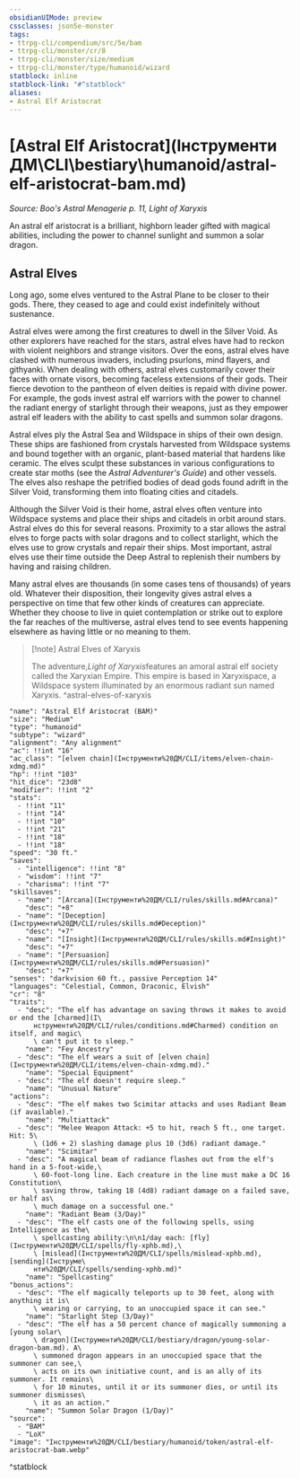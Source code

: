 ```yaml
---
obsidianUIMode: preview
cssclasses: json5e-monster
tags:
- ttrpg-cli/compendium/src/5e/bam
- ttrpg-cli/monster/cr/8
- ttrpg-cli/monster/size/medium
- ttrpg-cli/monster/type/humanoid/wizard
statblock: inline
statblock-link: "#^statblock"
aliases:
- Astral Elf Aristocrat
---
```

# [Astral Elf Aristocrat](Інструменти ДМ\CLI\bestiary\humanoid/astral-elf-aristocrat-bam.md)
*Source: Boo's Astral Menagerie p. 11, Light of Xaryxis*  

An astral elf aristocrat is a brilliant, highborn leader gifted with magical abilities, including the power to channel sunlight and summon a solar dragon.

## Astral Elves

Long ago, some elves ventured to the Astral Plane to be closer to their gods. There, they ceased to age and could exist indefinitely without sustenance.

Astral elves were among the first creatures to dwell in the Silver Void. As other explorers have reached for the stars, astral elves have had to reckon with violent neighbors and strange visitors. Over the eons, astral elves have clashed with numerous invaders, including psurlons, mind flayers, and githyanki. When dealing with others, astral elves customarily cover their faces with ornate visors, becoming faceless extensions of their gods. Their fierce devotion to the pantheon of elven deities is repaid with divine power. For example, the gods invest astral elf warriors with the power to channel the radiant energy of starlight through their weapons, just as they empower astral elf leaders with the ability to cast spells and summon solar dragons.

Astral elves ply the Astral Sea and Wildspace in ships of their own design. These ships are fashioned from crystals harvested from Wildspace systems and bound together with an organic, plant-based material that hardens like ceramic. The elves sculpt these substances in various configurations to create star moths (see the *Astral Adventurer's Guide*) and other vessels. The elves also reshape the petrified bodies of dead gods found adrift in the Silver Void, transforming them into floating cities and citadels.

Although the Silver Void is their home, astral elves often venture into Wildspace systems and place their ships and citadels in orbit around stars. Astral elves do this for several reasons. Proximity to a star allows the astral elves to forge pacts with solar dragons and to collect starlight, which the elves use to grow crystals and repair their ships. Most important, astral elves use their time outside the Deep Astral to replenish their numbers by having and raising children.

Many astral elves are thousands (in some cases tens of thousands) of years old. Whatever their disposition, their longevity gives astral elves a perspective on time that few other kinds of creatures can appreciate. Whether they choose to live in quiet contemplation or strike out to explore the far reaches of the multiverse, astral elves tend to see events happening elsewhere as having little or no meaning to them.

> [!note] Astral Elves of Xaryxis
> 
> The adventure,*Light of Xaryxis*features an amoral astral elf society called the Xaryxian Empire. This empire is based in Xaryxispace, a Wildspace system illuminated by an enormous radiant sun named Xaryxis.
^astral-elves-of-xaryxis

```statblock
"name": "Astral Elf Aristocrat (BAM)"
"size": "Medium"
"type": "humanoid"
"subtype": "wizard"
"alignment": "Any alignment"
"ac": !!int "16"
"ac_class": "[elven chain](Інструменти%20ДМ/CLI/items/elven-chain-xdmg.md)"
"hp": !!int "103"
"hit_dice": "23d8"
"modifier": !!int "2"
"stats":
  - !!int "11"
  - !!int "14"
  - !!int "10"
  - !!int "21"
  - !!int "18"
  - !!int "18"
"speed": "30 ft."
"saves":
  - "intelligence": !!int "8"
  - "wisdom": !!int "7"
  - "charisma": !!int "7"
"skillsaves":
  - "name": "[Arcana](Інструменти%20ДМ/CLI/rules/skills.md#Arcana)"
    "desc": "+8"
  - "name": "[Deception](Інструменти%20ДМ/CLI/rules/skills.md#Deception)"
    "desc": "+7"
  - "name": "[Insight](Інструменти%20ДМ/CLI/rules/skills.md#Insight)"
    "desc": "+7"
  - "name": "[Persuasion](Інструменти%20ДМ/CLI/rules/skills.md#Persuasion)"
    "desc": "+7"
"senses": "darkvision 60 ft., passive Perception 14"
"languages": "Celestial, Common, Draconic, Elvish"
"cr": "8"
"traits":
  - "desc": "The elf has advantage on saving throws it makes to avoid or end the [charmed](І\
      нструменти%20ДМ/CLI/rules/conditions.md#Charmed) condition on itself, and magic\
      \ can't put it to sleep."
    "name": "Fey Ancestry"
  - "desc": "The elf wears a suit of [elven chain](Інструменти%20ДМ/CLI/items/elven-chain-xdmg.md)."
    "name": "Special Equipment"
  - "desc": "The elf doesn't require sleep."
    "name": "Unusual Nature"
"actions":
  - "desc": "The elf makes two Scimitar attacks and uses Radiant Beam (if available)."
    "name": "Multiattack"
  - "desc": "Melee Weapon Attack: +5 to hit, reach 5 ft., one target. Hit: 5\
      \ (1d6 + 2) slashing damage plus 10 (3d6) radiant damage."
    "name": "Scimitar"
  - "desc": "A magical beam of radiance flashes out from the elf's hand in a 5-foot-wide,\
      \ 60-foot-long line. Each creature in the line must make a DC 16 Constitution\
      \ saving throw, taking 18 (4d8) radiant damage on a failed save, or half as\
      \ much damage on a successful one."
    "name": "Radiant Beam (3/Day)"
  - "desc": "The elf casts one of the following spells, using Intelligence as the\
      \ spellcasting ability:\n\n1/day each: [fly](Інструменти%20ДМ/CLI/spells/fly-xphb.md),\
      \ [mislead](Інструменти%20ДМ/CLI/spells/mislead-xphb.md), [sending](Інструме\
      нти%20ДМ/CLI/spells/sending-xphb.md)"
    "name": "Spellcasting"
"bonus_actions":
  - "desc": "The elf magically teleports up to 30 feet, along with anything it is\
      \ wearing or carrying, to an unoccupied space it can see."
    "name": "Starlight Step (3/Day)"
  - "desc": "The elf has a 50 percent chance of magically summoning a [young solar\
      \ dragon](Інструменти%20ДМ/CLI/bestiary/dragon/young-solar-dragon-bam.md). A\
      \ summoned dragon appears in an unoccupied space that the summoner can see,\
      \ acts on its own initiative count, and is an ally of its summoner. It remains\
      \ for 10 minutes, until it or its summoner dies, or until its summoner dismisses\
      \ it as an action."
    "name": "Summon Solar Dragon (1/Day)"
"source":
  - "BAM"
  - "LoX"
"image": "Інструменти%20ДМ/CLI/bestiary/humanoid/token/astral-elf-aristocrat-bam.webp"
```
^statblock